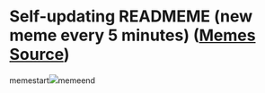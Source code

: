 # Self-updating READMEME (new meme every 5 minutes) ([Memes Source](https://bramses.notion.site/a49c1e962b7646879176ac3b327b6533?v=4d1eda54b170483cb03a40f257231764))

memestart![](https://www.notion.so/image/https%3A%2F%2Fs3-us-west-2.amazonaws.com%2Fsecure.notion-static.com%2F8bdfe6ce-d9a3-4b68-bfba-5c73583477bd%2F2B745CEB-D3FB-4F9D-B88E-50B7855A9C7A.jpeg?table=block&id=b49462b8-b44d-414a-8e46-e2bb0e1653d0&cache=v2)memeend
